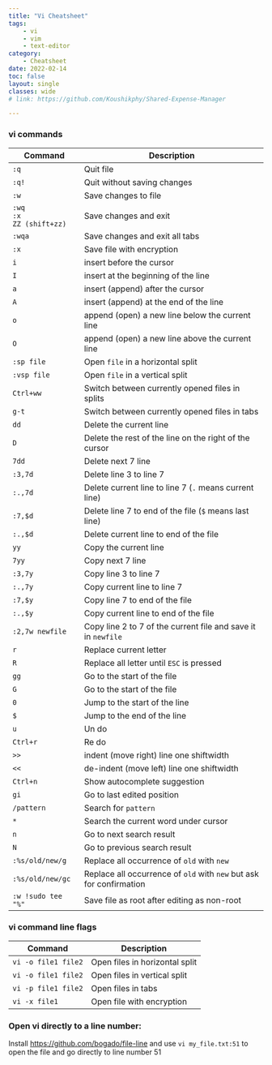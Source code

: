 ```yaml
---
title: "Vi Cheatsheet"
tags: 
    - vi
    - vim
    - text-editor
category:
    - Cheatsheet
date: 2022-02-14
toc: false
layout: single
classes: wide
# link: https://github.com/Koushikphy/Shared-Expense-Manager

---
```





### vi commands

| Command      | Description |
| ----------- | ----------- |
| `:q`      | Quit file       |
| `:q!`   | Quit without saving changes        |
| `:w`   | Save changes to file        |
| `:wq`  <br> `:x` <br> `ZZ (shift+zz)`| Save changes and exit        |
| `:wqa`   | Save changes and exit all  tabs        |
|`:x` | Save file with encryption|
|`i` |insert before the cursor|
|`I` |insert at the beginning of the line|
|`a` |insert (append) after the cursor|
|`A` |insert (append) at the end of the line|
|`o` |append (open) a new line below the current line|
|`O` |append (open) a new line above the current line|
|`:sp file`| Open `file` in a horizontal split |
|`:vsp file`|  Open `file` in a vertical split |
|`Ctrl+ww`|  Switch between currently opened files in splits |
|`g-t`|  Switch between currently opened files in tabs |
| `dd`   | Delete the current line        |
| `D`   | Delete the rest of the line on the right of the cursor        |
| `7dd`   | Delete next 7 line        |
| `:3,7d`   | Delete  line 3 to line 7        |
| `:.,7d`   | Delete current line to line 7 (`.` means current line)        |
| `:7,$d`   | Delete  line 7 to end of the file (`$` means last line)        |
| `:.,$d`   | Delete current line to end of the file      |
|`yy`| Copy the current line|
| `7yy`   | Copy next 7 line        |
| `:3,7y`   | Copy  line 3 to line 7        |
| `:.,7y`   | Copy current line to line 7      |
| `:7,$y`   | Copy  line 7 to end of the file      |
| `:.,$y`   | Copy current line to end of the file      |
|`:2,7w newfile`| Copy line 2 to 7 of the current file and save it in `newfile`|
|`r`|Replace current letter|
|`R`|Replace all letter until `ESC` is pressed|
|`gg`| Go to the start of the file|
|`G`| Go to the start of the file|
|`0`|Jump to the start of the line|
|`$`|Jump to the end of the line|
|`u`|Un do |
|`Ctrl+r`|Re do |
|`>>`| indent (move right) line one shiftwidth|
|`<<`| de-indent (move left) line one shiftwidth|
|`Ctrl+n`| Show autocomplete suggestion |
|`gi`| Go to last edited position |
|`/pattern`|Search for `pattern`|
|`*`|Search the current word under cursor|
|`n`|Go to next search result|
|`N`|Go to previous search result|
|`:%s/old/new/g`| Replace all occurrence of `old` with `new`|
|`:%s/old/new/gc`| Replace all occurrence of `old` with `new` but ask for confirmation|
|`:w !sudo tee "%"`|Save file as root after editing as non-root|



### vi command line flags
| Command      | Description |
| ----------- | ----------- |
| `vi -o file1 file2`      | Open files in horizontal split       |
| `vi -o file1 file2`      | Open files in vertical split       |
| `vi -p file1 file2`      | Open files in tabs       |
| `vi -x file1`      | Open file with encryption       |


### Open vi directly to a line number:
Install https://github.com/bogado/file-line and use `vi my_file.txt:51` to open the file and go directly to line number 51

